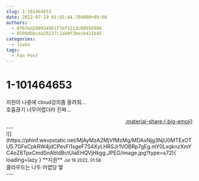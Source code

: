 ```yaml
---
slug: 1-101464653
date: 2022-07-19 01:55:44.704000+09:00
authors:
  - 6f67ed200934961f7ef1213c08958986
  - 6599dbbcaa26237c2ab0f3becb421b45
categories:
  - Jiwon
tags:
  - Fan Post
---
```


# 1-101464653

<div class="post-container" markdown="1">
<div class="content-container md-sidebar__scrollwrap" markdown="1">

지원아 나중에 cloud강의좀 올려줘...<br>호흡끊기 너무어렵더라 진짜...

</div>
</div>

<div style="text-align: right;" markdown="1">
<a href="https://weverse.io/fromis9/fanpost/1-101464653" style="text-align: right;">:material-share:{.big-emoji}</a>
</div>
---

<div class="comments-container md-sidebar__scrollwrap" markdown="1">
<div class="comment" markdown="1">
<div class='id-container' markdown="1">
![](https://phinf.wevpstatic.net/MjAyMzA2MjVfMzMg/MDAxNjg3NjU0MTExOTU5.7GFeCpkRW4jdCPevFi1sgeF7S4XyLHRSJr1VOBRp7gEg.mY0LxqknzXmYC4oZ6TpxCmdSnAbldBctUiaEHQVjHkgg.JPEG/image.jpg?type=s72){ loading=lazy }
**<span class="artist">지원</span>** <small>Jul 19 2022, 01:56</small><br>
</div>
<div class='comment-body' markdown="1">
클라우드는 나두 어렵당 헿
</div>
</div>
</div>
---
